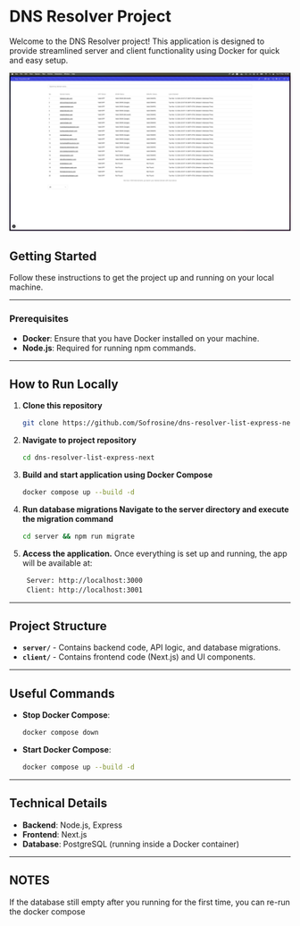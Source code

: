# DNS Resolver Project

Welcome to the DNS Resolver project! This application is designed to provide streamlined server and client functionality using Docker for quick and easy setup.

![img.png](img.png)

## Getting Started

Follow these instructions to get the project up and running on your local machine.

---

### Prerequisites

- **Docker**: Ensure that you have Docker installed on your machine.
- **Node.js**: Required for running npm commands.

---

## How to Run Locally

1. **Clone this repository**
   ```bash
   git clone https://github.com/Sofrosine/dns-resolver-list-express-next.git
   
2. **Navigate to project repository**
   ```bash
   cd dns-resolver-list-express-next

3. **Build and start application using Docker Compose**
   ```bash
   docker compose up --build -d

4. **Run database migrations Navigate to the server directory and execute the migration command**
   ```bash
   cd server && npm run migrate

5. **Access the application.**
   Once everything is set up and running, the app will be available at:
   ```bash
    Server: http://localhost:3000
    Client: http://localhost:3001
   ```
   
---

## Project Structure

- **`server/`** - Contains backend code, API logic, and database migrations.
- **`client/`** - Contains frontend code (Next.js) and UI components.

---

## Useful Commands

- **Stop Docker Compose**:
  ```bash
  docker compose down
  ```

- **Start Docker Compose**:
  ```bash
  docker compose up --build -d
  ```
  
---

## Technical Details

- **Backend**: Node.js, Express
- **Frontend**: Next.js
- **Database**: PostgreSQL (running inside a Docker container)

---

## NOTES
If the database still empty after you running for the first time, you can re-run the docker compose
